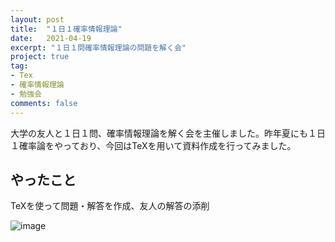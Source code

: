 ```yaml
---
layout: post
title:  "１日１確率情報理論"
date:   2021-04-19
excerpt: "１日１問確率情報理論の問題を解く会"
project: true
tag:
- Tex
- 確率情報理論
- 勉強会
comments: false
---
```

大学の友人と１日１問、確率情報理論を解く会を主催しました。昨年夏にも１日１確率論をやっており、今回はTeXを用いて資料作成を行ってみました。

## やったこと
TeXを使って問題・解答を作成、友人の解答の添削

![image](https://cdn.discordapp.com/attachments/712655088119709716/833545439411175435/2021-04-19_12.31.51.png)